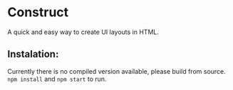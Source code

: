 # Construct
A quick and easy way to create UI layouts in HTML.

## Instalation:
Currently there is no compiled version available, please build from source.
`npm install` and `npm start` to run.
